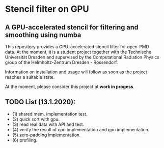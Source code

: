 # Stencil filter on GPU
## A GPU-accelerated stencil for filtering and smoothing using numba

This repository provides a GPU-accelerated stencil filter for open-PMD data. 
At the moment, it is a student project together with the Technische Universität Dresden and 
supervised by the Computational Radiation Physics group of the Helmholtz-Zentrum Dresden - Rossendorf. 


Information on installation and usage will follow as soon as the project reaches a suitable state.


At the moment, please consider this project at **work in progess**.

## TODO List (13.1.2020):

- (1) shared mem. implementation test.
- (2) quick sort with gpu.
- (3) read real data with API and test.
- (4) verify the result of cpu implementation and gpu implementation.
- (5) zero-padding implementation.
- (6) profiling.


